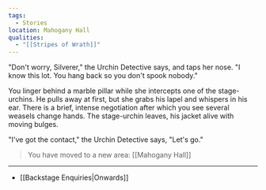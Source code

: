 ```yaml
---
tags:
  - Stories
location: Mahogany Hall
qualities:
  - "[[Stripes of Wrath]]"
---
```

"Don't worry, Silverer," the Urchin Detective says, and taps her nose. "I know this lot. You hang back so you don't spook nobody."

You linger behind a marble pillar while she intercepts one of the stage-urchins. He pulls away at first, but she grabs his lapel and whispers in his ear. There is a brief, intense negotiation after which you see several weasels change hands. The stage-urchin leaves, his jacket alive with moving bulges.

"I've got the contact," the Urchin Detective says, "Let's go."

> You have moved to a new area: [[Mahogany Hall]]

---

- [[Backstage Enquiries|Onwards]]